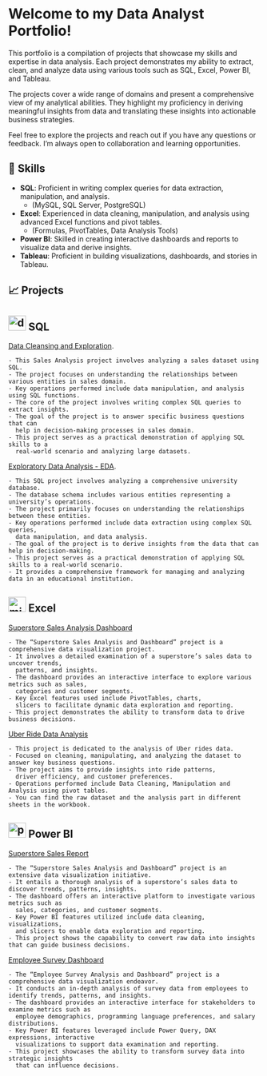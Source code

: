 # Welcome to my Data Analyst Portfolio!

This portfolio is a compilation of projects that showcase my skills and expertise in data analysis. Each project demonstrates my ability to extract, clean, and analyze data using various tools such as SQL, Excel, Power BI, and Tableau.

The projects cover a wide range of domains and present a comprehensive view of my analytical abilities. They highlight my proficiency in deriving meaningful insights from data and translating these insights into actionable business strategies.

Feel free to explore the projects and reach out if you have any questions or feedback. I’m always open to collaboration and learning opportunities. 


## 🧰 Skills

- **SQL**: Proficient in writing complex queries for data extraction, manipulation, and analysis.
    - (MySQL, SQL Server, PostgreSQL)
- **Excel**: Experienced in data cleaning, manipulation, and analysis using advanced Excel functions and pivot tables.
    - (Formulas, PivotTables, Data Analysis Tools)
- **Power BI**: Skilled in creating interactive dashboards and reports to visualize data and derive insights.
- **Tableau**: Proficient in building visualizations, dashboards, and stories in Tableau.

## 📈 Projects

## <img width="35" height="30" src="https://img.icons8.com/fluency/48/database--v1.png" alt="database--v1"/> SQL 
[Data Cleansing and Exploration](https://github.com/din3shn/DA_Portfolio_Proj/tree/main/SQL_DataMart_Project).

    - This Sales Analysis project involves analyzing a sales dataset using SQL. 
    - The project focuses on understanding the relationships between various entities in sales domain. 
    - Key operations performed include data manipulation, and analysis using SQL functions. 
    - The core of the project involves writing complex SQL queries to extract insights. 
    - The goal of the project is to answer specific business questions that can 
      help in decision-making processes in sales domain. 
    - This project serves as a practical demonstration of applying SQL skills to a 
      real-world scenario and analyzing large datasets.

[Exploratory Data Analysis - EDA](https://github.com/din3shn/DA_Portfolio_Proj/tree/main/SQL_University_Project).

    - This SQL project involves analyzing a comprehensive university database.
    - The database schema includes various entities representing a university’s operations.
    - The project primarily focuses on understanding the relationships between these entities.
    - Key operations performed include data extraction using complex SQL queries, 
      data manipulation, and data analysis.
    - The goal of the project is to derive insights from the data that can help in decision-making.
    - This project serves as a practical demonstration of applying SQL skills to a real-world scenario.
    - It provides a comprehensive framework for managing and analyzing data in an educational institution.

## <img width="35" height="30" src="https://img.icons8.com/color/48/microsoft-excel-2019--v1.png" alt="microsoft-excel-2019--v1"/> Excel

[Superstore Sales Analysis Dashboard](https://github.com/din3shn/DA_Portfolio_Proj/tree/main/Excel_Projects_and_More/Superstore_Dashboard)

    - The “Superstore Sales Analysis and Dashboard” project is a comprehensive data visualization project.
    - It involves a detailed examination of a superstore’s sales data to uncover trends, 
      patterns, and insights.
    - The dashboard provides an interactive interface to explore various metrics such as sales, 
      categories and customer segments.
    - Key Excel features used include PivotTables, charts, 
      slicers to facilitate dynamic data exploration and reporting.
    - This project demonstrates the ability to transform data to drive business decisions.

[Uber Ride Data Analysis](https://github.com/din3shn/DA_Portfolio_Proj/tree/main/Excel_Projects_and_More/Uber_Rides_Analysis)

    - This project is dedicated to the analysis of Uber rides data. 
    - Focused on cleaning, manipulating, and analyzing the dataset to answer key business questions. 
    - The project aims to provide insights into ride patterns, 
      driver efficiency, and customer preferences.
    - Operations performed include Data Cleaning, Manipulation and Analysis using pivot tables.
    - You can find the raw dataset and the analysis part in different sheets in the workbook.

## <img width="35" height="30" src="https://img.icons8.com/color/48/power-bi-2021.png" alt="power-bi-2021"/> Power BI

[Superstore Sales Report](https://github.com/din3shn/DA_Portfolio_Proj/tree/main/Power%20BI/Superstore)

    - The “Superstore Sales Analysis and Dashboard” project is an extensive data visualization initiative.
    - It entails a thorough analysis of a superstore’s sales data to discover trends, patterns, insights.
    - The dashboard offers an interactive platform to investigate various metrics such as 
      sales, categories, and customer segments.
    - Key Power BI features utilized include data cleaning, visualizations, 
      and slicers to enable data exploration and reporting.
    - This project shows the capability to convert raw data into insights that can guide business decisions.

[Employee Survey Dashboard](https://github.com/din3shn/DA_Portfolio_Proj/tree/main/Power%20BI/EMP_Survey)

    - The “Employee Survey Analysis and Dashboard” project is a comprehensive data visualization endeavor.
    - It conducts an in-depth analysis of survey data from employees to identify trends, patterns, and insights.
    - The dashboard provides an interactive interface for stakeholders to examine metrics such as 
      employee demographics, programming language preferences, and salary distributions.
    - Key Power BI features leveraged include Power Query, DAX expressions, interactive 
      visualizations to support data examination and reporting.
    - This project showcases the ability to transform survey data into strategic insights 
      that can influence decisions.
    



